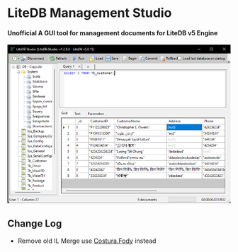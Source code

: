 # LiteDB Management Studio

#### Unofficial A GUI tool for management documents for LiteDB v5 Engine

![](https://github.com/KravitzMC/LiteDB.Studio/blob/main/screenshot.png)

## Change Log
- Remove old IL Merge use [Costura.Fody](https://github.com/Fody/Costura) instead
